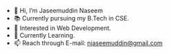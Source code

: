 - 👋 Hi, I’m Jaseemuddin Naseem
- 📚 Currently pursuing my B.Tech in CSE.
- 👀 Interested in Web Development.
- 🌱 Currently Learning.
- 📫 Reach through E-mail: njaseemuddin@gmail.com

<!---
jaseemuddinn/jaseemuddinn is a ✨ special ✨ repository because its `README.md` (this file) appears on your GitHub profile.
You can click the Preview link to take a look at your changes.
--->
